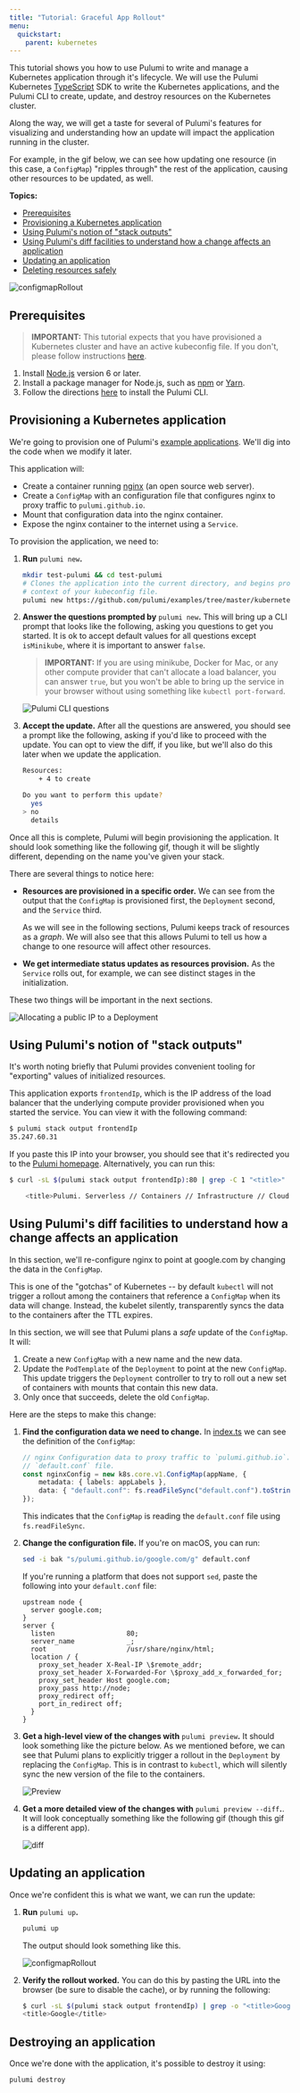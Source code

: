 ```yaml
---
title: "Tutorial: Graceful App Rollout"
menu:
  quickstart:
    parent: kubernetes
---
```


This tutorial shows you how to use Pulumi to write and manage a Kubernetes application through it's
lifecycle. We will use the Pulumi Kubernetes [TypeScript][ts] SDK to write the Kubernetes
applications, and the Pulumi CLI to create, update, and destroy resources on the Kubernetes cluster.

Along the way, we will get a taste for several of Pulumi's features for visualizing and
understanding how an update will impact the application running in the cluster.

For example, in the gif below, we can see how updating one resource (in this case, a `ConfigMap`) "ripples through" the rest of the application, causing other resources to be updated, as well.

**Topics:**

-   [Prerequisites](#prerequisites)
-   [Provisioning a Kubernetes application](#provisioning-a-Kubernetes-application)
-   [Using Pulumi's notion of "stack outputs"](#using-pulumis-notion-of-stack-outputs)
-   [Using Pulumi's diff facilities to understand how a change affects an application](#using-pulumis-diff-facilities-to-understand-how-a-change-affects-an-application)
-   [Updating an application](#updating-an-application)
-   [Deleting resources safely](#deleting-resources-safely)

![configmapRollout](/images/quickstart/kubernetes/cm-rollout.gif "ConfigMap-induced Rollout")

## Prerequisites

> **IMPORTANT:** This tutorial expects that you have provisioned a Kubernetes cluster and have an
> active kubeconfig file. If you don't, please follow instructions [here](index.html).

1.  Install [Node.js][nodejs] version 6 or later.
1.  Install a package manager for Node.js, such as [npm] or [Yarn].
1.  Follow the directions [here][install] to install the Pulumi CLI.

## Provisioning a Kubernetes application

We're going to provision one of Pulumi's [example applications][pulumi-test]. We'll dig into the
code when we modify it later.

This application will:

-   Create a container running [nginx] (an open source web server).
-   Create a `ConfigMap` with an configuration file that configures nginx to proxy traffic to
    `pulumi.github.io`.
-   Mount that configuration data into the nginx container.
-   Expose the nginx container to the internet using a `Service`.

To provision the application, we need to:

1. **Run** `pulumi new`**.**

    ```sh
    mkdir test-pulumi && cd test-pulumi
    # Clones the application into the current directory, and begins provisioning it in the active
    # context of your kubeconfig file.
    pulumi new https://github.com/pulumi/examples/tree/master/kubernetes-ts-configmap-rollout
    ```

1. **Answer the questions prompted by** `pulumi new`**.** This will bring up a CLI prompt that looks
   like the following, asking you questions to get you started. It is ok to accept default values
   for all questions except `isMinikube`, where it is important to answer `false`.

    > **IMPORTANT:** If you are using minikube, Docker for Mac, or any other compute provider that
    > can't allocate a load balancer, you can answer `true`, but you won't be able to bring up the
    > service in your browser without using something like `kubectl port-forward`.

    ![Pulumi CLI questions](/images/quickstart/kubernetes/questions.png "Pulumi CLI questions prompt")

1. **Accept the update.** After all the questions are answered, you should see a prompt like the
   following, asking if you'd like to proceed with the update. You can opt to view the diff, if you like, but we'll also do this later when we update the application.

    ```sh
    Resources:
        + 4 to create

    Do you want to perform this update?
      yes
    > no
      details
    ```

Once all this is complete, Pulumi will begin provisioning the application. It should look something
like the following gif, though it will be slightly different, depending on the name you've given
your stack.

There are several things to notice here:

-   **Resources are provisioned in a specific order.** We can see from the output that the
    `ConfigMap` is provisioned first, the `Deployment` second, and the `Service` third.

    As we will see in the following sections, Pulumi keeps track of resources as a _graph_. We will
    also see that this allows Pulumi to tell us how a change to one resource will affect other
    resources.

-   **We get intermediate status updates as resources provision.** As the `Service` rolls out, for
    example, we can see distinct stages in the initialization.

These two things will be important in the next sections.

![Allocating a public IP to a Deployment](/images/quickstart/kubernetes/exposed-deploy.gif "Allocating a public IP to a Deployment")

## Using Pulumi's notion of "stack outputs"

It's worth noting briefly that Pulumi provides convenient tooling for "exporting" values of
initialized resources.

This application exports `frontendIp`, which is the IP address of the load balancer that the
underlying compute provider provisioned when you started the service. You can view it with the following command:

```sh
$ pulumi stack output frontendIp
35.247.60.31
```

If you paste this IP into your browser, you should see that it's redirected you to the [Pulumi
homepage](http://www.pulumi.com). Alternatively, you can run this:

```sh
$ curl -sL $(pulumi stack output frontendIp):80 | grep -C 1 "<title>"

    <title>Pulumi. Serverless // Containers // Infrastructure // Cloud // DevOps</title>
```

## Using Pulumi's diff facilities to understand how a change affects an application

In this section, we'll re-configure nginx to point at google.com by changing the data in the
`ConfigMap`.

This is one of the "gotchas" of Kubernetes -- by default `kubectl` will not trigger a rollout among
the containers that reference a `ConfigMap` when its data will change. Instead, the kubelet silently, transparently syncs the data to the containers after the TTL expires.

In this section, we will see that Pulumi plans a _safe_ update of the `ConfigMap`. It will:

1. Create a new `ConfigMap` with a new name and the new data.
1. Update the `PodTemplate` of the `Deployment` to point at the new `ConfigMap`. This update
   triggers the `Deployment` controller to try to roll out a new set of containers with mounts
   that contain this new data.
1. Only once that succeeds, delete the old `ConfigMap`.

Here are the steps to make this change:

1. **Find the configuration data we need to change.** In [index.ts] we can see the definition of the
   `ConfigMap`:

    ```typescript
    // nginx Configuration data to proxy traffic to `pulumi.github.io`. Read from
    // `default.conf` file.
    const nginxConfig = new k8s.core.v1.ConfigMap(appName, {
        metadata: { labels: appLabels },
        data: { "default.conf": fs.readFileSync("default.conf").toString() },
    });
    ```

    This indicates that the `ConfigMap` is reading the `default.conf` file using `fs.readFileSync`.

1. **Change the configuration file.** If you're on macOS, you can run:

    ```sh
    sed -i bak "s/pulumi.github.io/google.com/g" default.conf
    ```

    If you're running a platform that does not support `sed`, paste the following into your
    `default.conf` file:

    ```
    upstream node {
      server google.com;
    }
    server {
      listen                  80;
      server_name             _;
      root                    /usr/share/nginx/html;
      location / {
        proxy_set_header X-Real-IP \$remote_addr;
        proxy_set_header X-Forwarded-For \$proxy_add_x_forwarded_for;
        proxy_set_header Host google.com;
        proxy_pass http://node;
        proxy_redirect off;
        port_in_redirect off;
      }
    }
    ```

1. **Get a high-level view of the changes with** `pulumi preview`**.** It should look something like
   the picture below. As we mentioned before, we can see that Pulumi plans to explicitly trigger a
   rollout in the `Deployment` by replacing the `ConfigMap`. This is in contrast to `kubectl`, which
   will silently sync the new version of the file to the containers.

    ![Preview](/images/quickstart/kubernetes/preview.png "Preview")

1. **Get a more detailed view of the changes with** `pulumi preview --diff`**.**. It will look
   conceptually something like the following gif (though this gif is a different app).

    ![diff](/images/quickstart/kubernetes/diff.gif "Diff")

## Updating an application

Once we're confident this is what we want, we can run the update:

1. **Run** `pulumi up`**.**

    ```typescript
    pulumi up
    ```

    The output should look something like this.

    ![configmapRollout](/images/quickstart/kubernetes/cm-rollout.gif "ConfigMap-induced Rollout")

2. **Verify the rollout worked.** You can do this by pasting the URL into the browser (be sure to
   disable the cache), or by running the following:
    ```sh
    $ curl -sL $(pulumi stack output frontendIp) | grep -o "<title>Google</title>"
    <title>Google</title>
    ```

## Destroying an application

Once we're done with the application, it's possible to destroy it using:

```typescript
pulumi destroy
```

[ts]: https://www.typescriptlang.org/
[nginx]: https://nginx.org/
[nodejs]: https://nodejs.org/en/
[npm]: https://www.npmjs.com/get-npm
[yarn]: https://yarnpkg.com/en/docs/install
[install]: https://pulumi.io/quickstart/install
[pulumi-test]: https://github.com/pulumi/examples/tree/master/kubernetes-ts-configmap-rollout
[index.ts]: https://github.com/pulumi/examples/blob/master/kubernetes-ts-configmap-rollout/index.ts
